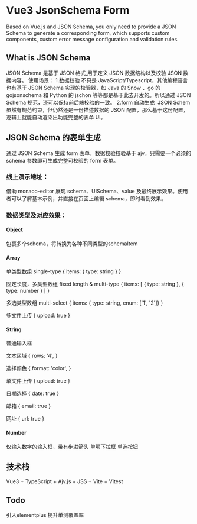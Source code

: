 # Vue3 JsonSchema Form

Based on Vue.js and JSON Schema, you only need to provide a JSON Schema to generate a corresponding form, which supports custom components, custom error message configuration and validation rules.

## What is JSON Schema

JSON Schema 是基于 JSON 格式,用于定义 JSON 数据结构以及校验 JSON 数据内容。
使用场景： 1.数据校验
不只是 JavaScript/Typescript，其他编程语言也有基于 JSON Schema 实现的校验器，如 Java 的 Snow 、go 的 gojsonschema 和 Python 的 jschon 等等都是基于此去开发的。所以通过 JSON Schema 规范，还可以保持前后端校验的一致。
2.form 自动生成
​ JSON Schem 虽然有规范约束，但仍然还是一份描述数据的 JSON 配置，那么基于这份配置，逻辑上就能自动渲染出功能完整的表单 UI。

## JSON Schema 的表单生成

通过 JSON Schema 生成 form 表单，数据校验校验基于 ajv，只需要一个必须的 schema 参数即可生成完整可校验的 form 表单。

### 线上演示地址：

借助 monaco-editor 展现 schema、UISchema、value 及最终展示效果。使用者可以了解基本示例，并直接在页面上编辑 schema，即时看到效果。

### 数据类型及对应效果：
#### Object
包裹多个schema，将转换为各种不同类型的schemaItem
#### Array
单类型数组 single-type
{
  items: { type: string }
}

固定长度，多类型数组 fixed length & multi-type
{
  items: [
    { type: string },
    { type: number }
  ]
}

多选类型数组 multi-select
{
  items: { type: string, enum: ['1', '2']}
}

多文件上传
{
  upload: true
}

#### String
普通输入框

文本区域
{
  rows: '4',
}

选择颜色
{
  format: 'color',
}

单文件上传
{
  upload: true
}

日期选择
{
  date: true
}

邮箱
{
  email: true
}

网址
{
  url: true
}

#### Number
仅输入数字的输入框，带有步进箭头
单项下拉框
单选按钮

## 技术栈
Vue3 + TypeScript + Ajv.js + JSS + Vite + Vitest

## Todo
引入elementplus
提升单测覆盖率